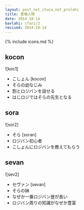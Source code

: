 ```yaml
---
layout: post_not_ctuca_not_prulahi
title: 登場人物
date: 2014-10-14
bavlahi: cfari/2
revised: 2014-10-14
---
```

{% include icons.md %}

## kocon
![koc1]

- こしょん [kocon]
- そらの幼なじみ
- 割とロジバンを話せる
- はじロジではそらの先生となる

## sora
![sor2]

- そら [soran]
- ロジバン初心者
- こしょんにロジバンを教えてもらう

## sevan
![sev2]

- セヴァン [sevan]
- そらの妹
- なぜか一番ロジバン歴が長い
- ロジバン周りの知識がなぜか豊富

